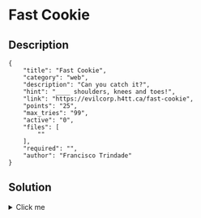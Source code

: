 # Fast Cookie

## Description

```
{
    "title": "Fast Cookie",
    "category": "web",
    "description": "Can you catch it?",
    "hint": "____ shoulders, knees and toes!",
    "link": "https://evilcorp.h4tt.ca/fast-cookie",
    "points": "25",
    "max_tries": "99",
    "active": "0",
    "files": [
        ""
    ],
    "required": "",
    "author": "Francisco Trindade"
}
```

## Solution

<details><summary>Click me</summary>The server sends out a cookie with the flag when making a get request to /fast-cookies with a max age of 1 milisecond. However if you go into the dev-tools and look at the cookes they won't show. The only way to view it is to check the headers either via a `curl -i` request, going into the dev-tools and looking at the header under the network tab. Or to check it out with burpsuite.

The set cookie portion is urlencoded so you might have to use a url deocder to get the cookie value in more legible text.

Flag: flag{l00k_47_7h3_h34d3r}
</details>